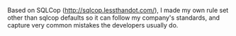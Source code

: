 Based on SQLCop (http://sqlcop.lessthandot.com/), I made my own rule set other than sqlcop defaults so it can follow my company's standards, and capture very common mistakes the developers usually do. 